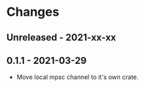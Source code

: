 # Changes

## Unreleased - 2021-xx-xx


## 0.1.1 - 2021-03-29
- Move local mpsc channel to it's own crate.

